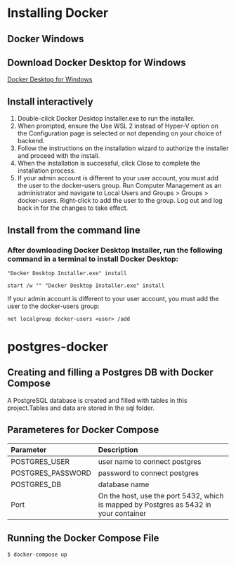 # Installing Docker
## Docker Windows
## Download Docker Desktop for Windows
[Docker Desktop for Windows](https://desktop.docker.com/win/main/amd64/Docker%20Desktop%20Installer.exe)
## Install interactively
1. Double-click Docker Desktop Installer.exe to run the installer.
2. When prompted, ensure the Use WSL 2 instead of Hyper-V option on the Configuration page is selected or not depending on your choice of backend.
3. Follow the instructions on the installation wizard to authorize the installer and proceed with the install.
4. When the installation is successful, click Close to complete the installation process.
5. If your admin account is different to your user account, you must add the user to the docker-users group. Run Computer Management as an administrator and navigate to Local Users and Groups > Groups > docker-users. Right-click to add the user to the group. Log out and log back in for the changes to take effect.
## Install from the command line
### After downloading Docker Desktop Installer, run the following command in a terminal to install Docker Desktop:
```
"Docker Desktop Installer.exe" install
```
```
start /w "" "Docker Desktop Installer.exe" install
```
If your admin account is different to your user account, you must add the user to the docker-users group:
```
net localgroup docker-users <user> /add
```
# postgres-docker

## Creating and filling a Postgres DB with Docker Compose
A PostgreSQL database is created and filled with tables in this project.Tables and data are stored in the sql folder.

## Parameteres for Docker Compose
| Parameter          | Description|
| :---               |:----  | 
| POSTGRES_USER      |user name to connect postgres|
| POSTGRES_PASSWORD  |password to connect postgres|        
| POSTGRES_DB        |database name|
| Port               |On the host, use the port 5432, which is mapped by Postgres as 5432 in your container| 

## Running the Docker Compose File
```
$ docker-compose up
```
